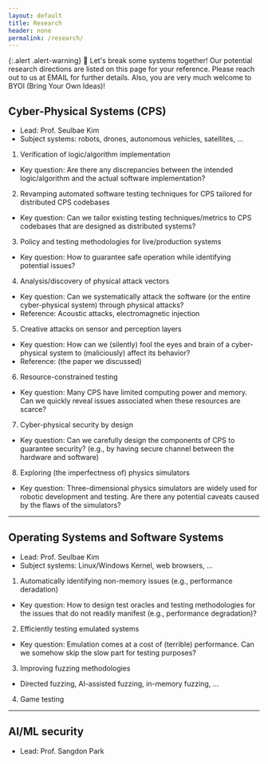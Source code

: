 ```yaml
---
layout: default
title: Research
header: none
permalink: /research/
---
```


{:.alert .alert-warning}
🔬 Let's break some systems together!
Our potential research directions are listed on this page for your reference.
Please reach out to us at EMAIL for further details.
Also, you are very much welcome to BYOI (Bring Your Own Ideas)!

## Cyber-Physical Systems (CPS)

* Lead: Prof. Seulbae Kim
* Subject systems: robots, drones, autonomous vehicles, satellites, ...

1. Verification of logic/algorithm implementation
* Key question: Are there any discrepancies between the intended
logic/algorithm and the actual software implementation?

2. Revamping automated software testing techniques for CPS tailored for distributed CPS codebases
* Key question: Can we tailor existing testing techniques/metrics
to CPS codebases that are designed as distributed systems?

3. Policy and testing methodologies for live/production systems
* Key question: How to guarantee safe operation while identifying potential issues?

4. Analysis/discovery of physical attack vectors
* Key question: Can we systematically attack the software (or the entire cyber-physical system)
through physical attacks?
* Reference: Acoustic attacks, electromagnetic injection

5. Creative attacks on sensor and perception layers
* Key question: How can we (silently) fool the eyes and brain of a cyber-physical system
to (maliciously) affect its behavior?
* Reference: (the paper we discussed)

6. Resource-constrained testing
* Key question: Many CPS have limited computing power and memory. Can we
quickly reveal issues associated when these resources are scarce?

7. Cyber-physical security by design
* Key question: Can we carefully design the components of CPS to guarantee security?
(e.g., by having secure channel between the hardware and software)

8. Exploring (the imperfectness of) physics simulators
* Key question: Three-dimensional physics simulators are widely used for
robotic development and testing. Are there any potential caveats caused by the flaws of the simulators?

---

## Operating Systems and Software Systems

* Lead: Prof. Seulbae Kim
* Subject systems: Linux/Windows Kernel, web browsers, ...

1. Automatically identifying non-memory issues (e.g., performance deradation)
* Key question: How to design test oracles and testing methodologies for the issues
that do not readily manifest (e.g., performance degradation)?

2. Efficiently testing emulated systems
* Key question: Emulation comes at a cost of (terrible) performance. Can we
somehow skip the slow part for testing purposes?

3. Improving fuzzing methodologies
* Directed fuzzing, AI-assisted fuzzing, in-memory fuzzing, ...

4. Game testing


---

## AI/ML security
* Lead: Prof. Sangdon Park

<!-- TODO: sangdon -->
